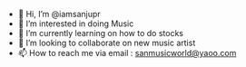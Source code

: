 - 👋 Hi, I’m @iamsanjupr
- 👀 I’m interested in doing Music
- 🌱 I’m currently learning on how to do stocks
- 💞️ I’m looking to collaborate on new music artist
- 📫 How to reach me via email : sanmusicworld@yaoo.com

<!---
iamsanjupr/iamsanjupr is a ✨ special ✨ repository because its `README.md` (this file) appears on your GitHub profile.
You can click the Preview link to take a look at your changes.
--->
